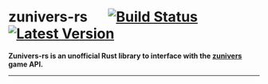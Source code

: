 # zunivers-rs &emsp; [![Build Status]][actions] [![Latest Version]][crates.io]
[Build Status]: https://img.shields.io/github/actions/workflow/status/AlexPresso/zunivers-rs/ci.yaml?branch=main
[actions]: https://github.com/AlexPresso/zunivers-rs/actions?query=branch%3Amain
[Latest Version]: https://img.shields.io/crates/v/zunivers-rs
[crates.io]: https://crates.io/crates/zunivers

**Zunivers-rs is an unofficial Rust library to interface with the [zunivers](https://zunivers.zerator.com/) game API.**

---